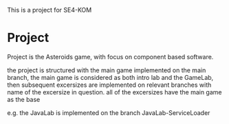 This is a project for SE4-KOM

<h1>Project</h1>

Project is the Asteroids game, with focus on component based software.

the project is structured with the main game implemented on the main branch, the main game is considered as both intro lab and the GameLab,
then subsequent excersizes are implemented on relevant branches with name of the excersize in question.
all of the excersizes have the main game as the base

e.g. the JavaLab is implemented on the branch JavaLab-ServiceLoader
